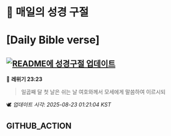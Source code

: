# 🙏 매일의 성경 구절
# [Daily Bible verse]
## [![README에 성경구절 업데이트](https://github.com/DONGSUKA/first_test/actions/workflows/update-readme-bible.yml/badge.svg)](https://github.com/DONGSUKA/first_test/actions/workflows/update-readme-bible.yml)
<!-- START_BIBLE_VERSE -->
📖 **레위기 23:23**
> 일곱째 달 첫 날은 쉬는 날 여호와께서 모세에게 말씀하여 이르시되

🕊️ _업데이트 시각: 2025-08-23 01:21:04 KST_
  <!-- END_BIBLE_VERSE -->
## GITHUB_ACTION
